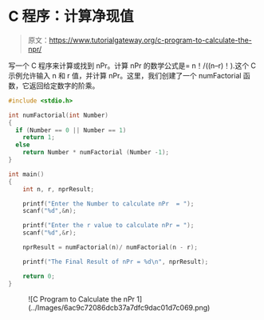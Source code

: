 # C 程序：计算净现值

> 原文：<https://www.tutorialgateway.org/c-program-to-calculate-the-npr/>

写一个 C 程序来计算或找到 nPr。计算 nPr 的数学公式是= n！/((n–r)！).这个 C 示例允许输入 n 和 r 值，并计算 nPr。这里，我们创建了一个 numFactorial 函数，它返回给定数字的阶乘。

```c
#include <stdio.h>

int numFactorial(int Number)
{ 
  if (Number == 0 || Number == 1)  
    return 1;
  else
    return Number * numFactorial (Number -1);
}

int main()
{
    int n, r, nprResult;

    printf("Enter the Number to calculate nPr  = ");
    scanf("%d",&n);

    printf("Enter the r value to calculate nPr = ");
    scanf("%d",&r);

    nprResult = numFactorial(n)/ numFactorial(n - r);

    printf("The Final Result of nPr = %d\n", nprResult);

    return 0;
}
```

<figure class="wp-block-image size-large">![C Program to Calculate the nPr 1](../Images/6ac9c72086dcb37a7dfc9dac01d7c069.png)</figure>